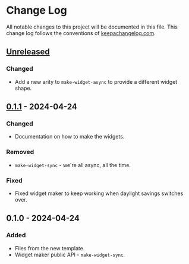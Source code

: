 # Change Log
All notable changes to this project will be documented in this file. This change log follows the conventions of [keepachangelog.com](http://keepachangelog.com/).

## [Unreleased]
### Changed
- Add a new arity to `make-widget-async` to provide a different widget shape.

## [0.1.1] - 2024-04-24
### Changed
- Documentation on how to make the widgets.

### Removed
- `make-widget-sync` - we're all async, all the time.

### Fixed
- Fixed widget maker to keep working when daylight savings switches over.

## 0.1.0 - 2024-04-24
### Added
- Files from the new template.
- Widget maker public API - `make-widget-sync`.

[Unreleased]: https://sourcehost.site/your-name/general-assembly-voting/compare/0.1.1...HEAD
[0.1.1]: https://sourcehost.site/your-name/general-assembly-voting/compare/0.1.0...0.1.1
